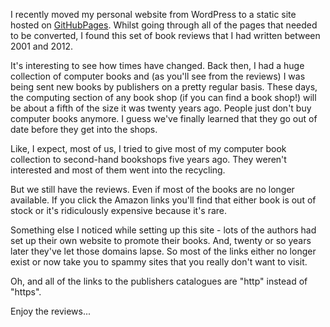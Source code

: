 
I recently moved my personal website from WordPress to a static site hosted
on [GitHubPages](https://pages.github.com/). Whilst going through all of the
pages that needed to be converted, I found this set of book reviews that I
had written between 2001 and 2012.

It's interesting to see how times have changed. Back then, I had a huge
collection of computer books and (as you'll see from the reviews) I was being
sent new books by publishers on a pretty regular basis. These days, the
computing section of any book shop (if you can find a book shop!) will be
about a fifth of the size it was twenty years ago. People just don't buy
computer books anymore. I guess we've finally learned that they go out of date
before they get into the shops.

Like, I expect, most of us, I tried to give most of my computer book collection
to second-hand bookshops five years ago. They weren't interested and most of
them went into the recycling.

But we still have the reviews. Even if most of the books are no longer
available. If you click the Amazon links you'll find that either book is out
of stock or it's ridiculously expensive because it's rare.

Something else I noticed while setting up this site - lots of the authors had
set up their own website to promote their books. And, twenty or so years later
they've let those domains lapse. So most of the links either no longer exist
or now take you to spammy sites that you really don't want to visit.

Oh, and all of the links to the publishers catalogues are "http" instead of
"https".

Enjoy the reviews...